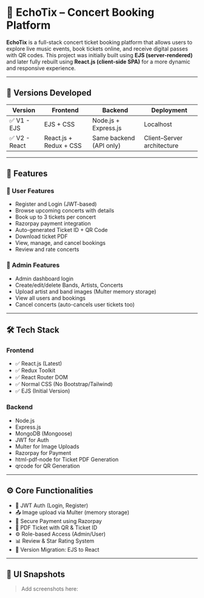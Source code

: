 # 🎫 EchoTix – Concert Booking Platform

**EchoTix** is a full-stack concert ticket booking platform that allows users to explore live music events, book tickets online, and receive digital passes with QR codes. This project was initially built using **EJS (server-rendered)** and later fully rebuilt using **React.js (client-side SPA)** for a more dynamic and responsive experience.

---

## 🧰 Versions Developed

| Version         | Frontend     | Backend | Deployment |
|----------------|--------------|---------|------------|
| ✅ V1 - EJS     | EJS + CSS    | Node.js + Express.js | Localhost |
| ✅ V2 - React   | React.js + Redux + CSS | Same backend (API only) | Client–Server architecture |

---

## 🚀 Features

### 👤 User Features
- Register and Login (JWT-based)
- Browse upcoming concerts with details
- Book up to 3 tickets per concert
- Razorpay payment integration
- Auto-generated Ticket ID + QR Code
- Download ticket PDF
- View, manage, and cancel bookings
- Review and rate concerts

### 🔐 Admin Features
- Admin dashboard login
- Create/edit/delete Bands, Artists, Concerts
- Upload artist and band images (Multer memory storage)
- View all users and bookings
- Cancel concerts (auto-cancels user tickets too)

---

## 🛠️ Tech Stack

### Frontend
- ✅ React.js (Latest)
- ✅ Redux Toolkit
- ✅ React Router DOM
- ✅ Normal CSS (No Bootstrap/Tailwind)
- ✅ EJS (Initial Version)

### Backend
- Node.js
- Express.js
- MongoDB (Mongoose)
- JWT for Auth
- Multer for Image Uploads
- Razorpay for Payment
- html-pdf-node for Ticket PDF Generation
- qrcode for QR Generation

---

## ⚙️ Core Functionalities

- 🔐 JWT Auth (Login, Register)
- 📤 Image upload via Multer (memory storage)
- 💸 Secure Payment using Razorpay
- 📄 PDF Ticket with QR & Ticket ID
- ⚙️ Role-based Access (Admin/User)
- 📊 Review & Star Rating System
- 🔁 Version Migration: EJS to React

---

## 🎨 UI Snapshots

> Add screenshots here:

